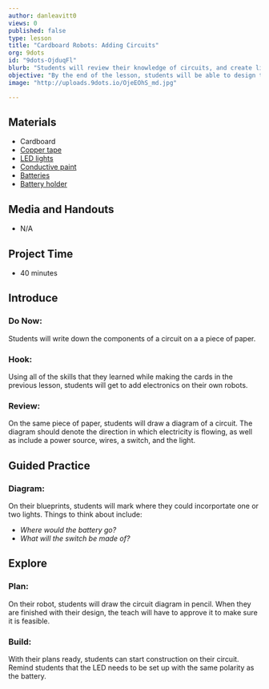 ```yaml
---
author: danleavitt0
views: 0
published: false
type: lesson
title: "Cardboard Robots: Adding Circuits"
org: 9dots
id: "9dots-OjduqFl"
blurb: "Students will review their knowledge of circuits, and create light up elements on their robots."
objective: "By the end of the lesson, students will be able to design their own circuits, and add them to their robot according to their plans."
image: "http://uploads.9dots.io/OjeEOhS_md.jpg"

---
```


## Materials

- Cardboard
- [Copper tape](https://www.sparkfun.com/products/10561)
- [LED lights](https://www.sparkfun.com/products/12062)
- [Conductive paint](http://www.bareconductive.com/shop/electric-paint-10ml/)
- [Batteries](https://www.sparkfun.com/products/338)
- [Battery holder](https://www.sparkfun.com/products/8822)

## Media and Handouts

- N/A

## Project Time

- 40 minutes

## Introduce

### Do Now:
Students will write down the components of a circuit on a a piece of paper.

### Hook:
Using all of the skills that they learned while making the cards in the previous lesson, students will get to add electronics on their own robots.

### Review:
On the same piece of paper, students will draw a diagram of a circuit. The diagram should denote the direction in which electricity is flowing, as well as include a power source, wires, a switch, and the light.

## Guided Practice

### Diagram:
On their blueprints, students will mark where they could incorportate one or two lights. Things to think about include:

- _Where would the battery go?_
- _What will the switch be made of?_

## Explore

### Plan:
On their robot, students will draw the circuit diagram in pencil. When they are finished with their design, the teach will have to approve it to make sure it is feasible.

### Build:
With their plans ready, students can start construction on their circuit. Remind students that the LED needs to be set up with the same polarity as the battery.
